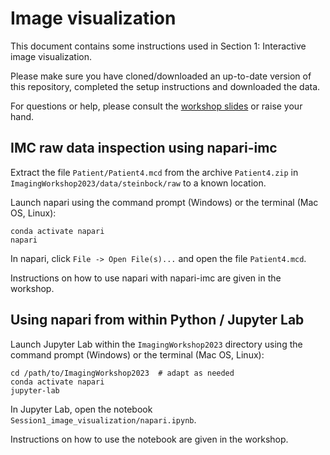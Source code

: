 # Image visualization

This document contains some instructions used in Section 1: Interactive image visualization.

Please make sure you have cloned/downloaded an up-to-date version of this repository, completed the setup instructions and downloaded the data.

For questions or help, please consult the [workshop slides](https://docs.google.com/presentation/d/1IUnl2lz3iU_D_0grOAbYyBeVrPQDU1dI-RHlX0dt4ko/edit?usp=sharing) or raise your hand.

## IMC raw data inspection using napari-imc

Extract the file `Patient/Patient4.mcd` from the archive `Patient4.zip` in `ImagingWorkshop2023/data/steinbock/raw` to a known location.

Launch napari using the command prompt (Windows) or the terminal (Mac OS, Linux):

    conda activate napari
    napari

In napari, click `File -> Open File(s)...` and open the file `Patient4.mcd`.

Instructions on how to use napari with napari-imc are given in the workshop.


## Using napari from within Python / Jupyter Lab

Launch Jupyter Lab within the `ImagingWorkshop2023` directory using the command prompt (Windows) or the terminal (Mac OS, Linux):

    cd /path/to/ImagingWorkshop2023  # adapt as needed
    conda activate napari
    jupyter-lab
    
In Jupyter Lab, open the notebook `Session1_image_visualization/napari.ipynb`.

Instructions on how to use the notebook are given in the workshop.
